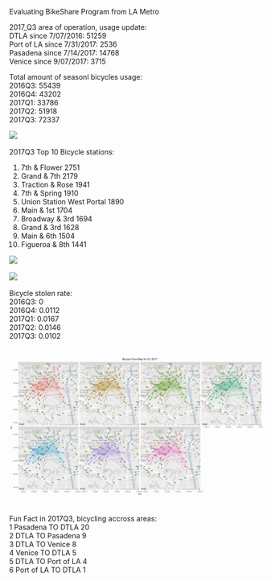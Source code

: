 Evaluating BikeShare Program from LA Metro

2017_Q3 area of operation, usage update:<br />
DTLA       since 7/07/2016: 51259<br />
Port of LA since 7/31/2017: 2536<br />
Pasadena   since 7/14/2017: 14768<br />
Venice     since 9/07/2017: 3715<br />

Total amount of seasonl bicycles usage:<br />
2016Q3: 55439<br />
2016Q4: 43202<br />
2017Q1: 33786<br />
2017Q2: 51918<br />
2017Q3: 72337<br />

![](https://github.com/jebyliang/416_FourSixteen/blob/master/LA%20Metro%20BikeShare%20Program/images/DTLA%20usage.png)

2017Q3 Top 10 Bicycle stations:<br />
 1) 7th & Flower  2751<br />
 2) Grand & 7th  2179<br />
 3) Traction & Rose  1941<br />
 4) 7th & Spring  1910<br />
 5) Union Station West Portal  1890<br />
 6) Main & 1st  1704<br />
 7) Broadway & 3rd  1694<br />
 8) Grand & 3rd  1628<br />
 9) Main & 6th  1504<br />
10) Figueroa & 8th  1441<br />

![](https://github.com/jebyliang/416_FourSixteen/blob/master/LA%20Metro%20BikeShare%20Program/images/DTLA%20Rail%202017Q3.png)

![](https://github.com/jebyliang/416_FourSixteen/blob/master/LA%20Metro%20BikeShare%20Program/images/DTLA%20Bicycle%20with%20factor%20elevation.gif)

Bicycle stolen rate:<br />
2016Q3: 0<br />
2016Q4: 0.0112<br />
2017Q1: 0.0167<br />
2017Q2: 0.0146<br />
2017Q3: 0.0102<br />

![](https://github.com/jebyliang/Images/blob/master/Bicycle%20Flow%20Map%20q3_q1.gif)

Fun Fact in 2017Q3, bicycling accross areas:<br />
1 Pasadena TO DTLA    20<br />
2 DTLA TO Pasadena     9<br />
3 DTLA TO Venice     8<br />
4 Venice TO DTLA     5<br />
5 DTLA TO Port of LA     4<br />
6 Port of LA TO DTLA     1<br />

